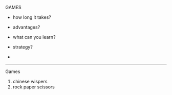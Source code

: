 GAMES

- how long it takes?

- advantages?

- what can you learn?

- strategy?

- 

----

Games

1. chinese wispers
2. rock paper scissors

